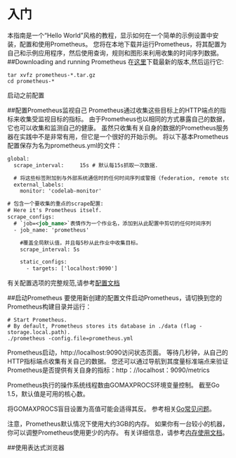 入门
======
本指南是一个“Hello World”风格的教程，显示如何在一个简单的示例设置中安装，配置和使用Prometheus。 您将在本地下载并运行Prometheus，将其配置为自己和示例应用程序，然后使用查询，规则和图形来利用收集的时间序列数据。
##Downloading and running Prometheus
在[这里](https://prometheus.io/download)下载最新的版本,然后运行它:
```shell
tar xvfz prometheus-*.tar.gz
cd prometheus-*
```

启动之前配置

##配置Prometheus监视自己
Prometheus通过收集这些目标上的HTTP端点的指标来收集受监视目标的指标。 由于Prometheus也以相同的方式暴露自己的数据，它也可以收集和监测自己的健康。
虽然只收集有关自身的数据的Prometheus服务器在实践中不是非常有用，但它是一个很好的开始示例。 将以下基本Prometheus配置保存为名为prometheus.yml的文件：
```xml
global:
  scrape_interval:     15s # 默认每15s抓取一次数据.

  # 将这些标签附加到与外部系统通信时的任何时间序列或警报（federation, remote storage, Alertmanager），
  external_labels:
    monitor: 'codelab-monitor'

# 包含一个要收集的重点的scrape配置:
# Here it's Prometheus itself.
scrape_configs:
  # `job=<job_name>`表情作为一个作业名，添加到从此配置中剪切的任何时间序列
  - job_name: 'prometheus'

    #覆盖全局默认值，并且每5秒从此作业中收集目标。
    scrape_interval: 5s

    static_configs:
      - targets: ['localhost:9090']
```
有关配置选项的完整规范,请参考[配置文档](https://prometheus.io/docs/operating/configuration)

##启动Prometheus
要使用新创建的配置文件启动Prometheus，请切换到您的Prometheus构建目录并运行：
```shell
# Start Prometheus.
# By default, Prometheus stores its database in ./data (flag -storage.local.path).
./prometheus -config.file=prometheus.yml
```
Prometheus启动，http://localhost:9090访问状态页面。 等待几秒钟，从自己的HTTP指标端点收集有关自己的数据。
您还可以通过导航到其度量标准端点来验证Prometheus是否提供有关自身的指标：http：//localhost：9090/metrics

Prometheus执行的操作系统线程数由GOMAXPROCS环境变量控制。 截至Go 1.5，默认值是可用的核心数。

将GOMAXPROCS盲目设置为高值可能会适得其反。 参考相关[Go常见问题](http://golang.org/doc/faq#Why_no_multi_CPU)。

注意，Prometheus默认情况下使用大约3GB的内存。 如果你有一台较小的机器，你可以调整Prometheus使用更少的内存。 有关详细信息，请参考[内存使用文档](https://prometheus.io/docs/operating/storage/#memory-usage)。

##使用表达式浏览器